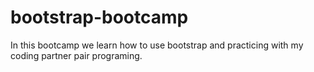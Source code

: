 # bootstrap-bootcamp
In this bootcamp we learn how to use bootstrap and practicing with my coding partner pair programing.
